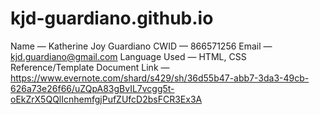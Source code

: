 # kjd-guardiano.github.io
Name — Katherine Joy Guardiano
CWID — 866571256
Email — kjd.guardiano@gmail.com
Language Used — HTML, CSS
Reference/Template Document Link — https://www.evernote.com/shard/s429/sh/36d55b47-abb7-3da3-49cb-626a73e26f66/uZQpA83gBvIL7vcgg5t-oEkZrX5QQlIcnhemfgjPufZUfcD2bsFCR3Ex3A
